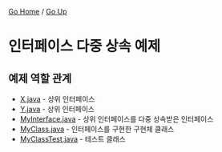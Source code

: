 [Go Home](https://github.com/devJRL/CodeLab-JAVA-Basic#codelab-java-basic) / [Go Up](..)

# 인터페이스 다중 상속 예제

## 예제 역할 관계

- [X.java](./X.java) - 상위 인터페이스  
- [Y.java](./Y.java) - 상위 인터페이스  
- [MyInterface.java](./MyInterface.java) - 상위 인터페이스를 다중 상속받은 인터페이스  
- [MyClass.java](./MyClass.java) - 인터페이스를 구현한 구현체 클래스  
- [MyClassTest.java](./MyClassTest.java) - 테스트 클래스  
